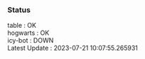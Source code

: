 ### Status


table : OK  
hogwarts : OK  
icy-bot : DOWN  
Latest Update : 2023-07-21 10:07:55.265931
